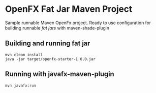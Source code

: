 # OpenFX Fat Jar Maven Project

Sample runnable Maven OpenFx project. Ready to use configuration
for building runnable *fat jars* with maven-shade-plugin

## Building and running fat jar 

```
mvn clean install
java -jar target/openfx-starter-1.0.0.jar
```

## Running with javafx-maven-plugin

```
mvn javafx:run
```
